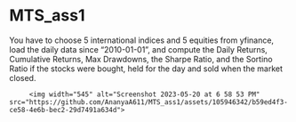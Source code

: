 # MTS_ass1
You have to choose 5 international indices and 5 equities from yfinance, load the daily data since “2010-01-01”, and compute the Daily Returns, Cumulative Returns, Max Drawdowns, the Sharpe Ratio, and the Sortino Ratio if the stocks were bought, held for the day and sold when the market closed.
                          
         <img width="545" alt="Screenshot 2023-05-20 at 6 58 53 PM" src="https://github.com/AnanyaA611/MTS_ass1/assets/105946342/b59ed4f3-ce58-4e6b-bec2-29d7491a634d">


